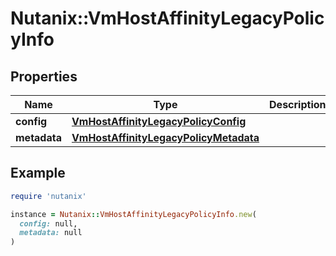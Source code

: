 # Nutanix::VmHostAffinityLegacyPolicyInfo

## Properties

| Name | Type | Description | Notes |
| ---- | ---- | ----------- | ----- |
| **config** | [**VmHostAffinityLegacyPolicyConfig**](VmHostAffinityLegacyPolicyConfig.md) |  | [optional] |
| **metadata** | [**VmHostAffinityLegacyPolicyMetadata**](VmHostAffinityLegacyPolicyMetadata.md) |  | [optional] |

## Example

```ruby
require 'nutanix'

instance = Nutanix::VmHostAffinityLegacyPolicyInfo.new(
  config: null,
  metadata: null
)
```

